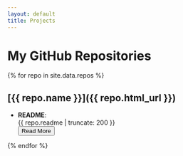 ```yaml
---
layout: default
title: Projects
---
```


# My GitHub Repositories

{% for repo in site.data.repos %}
## [{{ repo.name }}]({{ repo.html_url }})
- **README**:
  <div class="readme-container">
    <div class="readme-preview" id="preview-{{ repo.name }}">
      {{ repo.readme | truncate: 200 }}
    </div>
    <div class="readme-full" id="full-{{ repo.name }}" style="display: none;">
      {{ repo.readme }}
    </div>
    <button class="read-more-button" onclick="toggleReadme('{{ repo.name }}')">Read More</button>
  </div>
{% endfor %}
